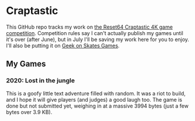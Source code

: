 # Craptastic

This GitHub repo tracks my work on [the Reset64 Craptastic 4K game competition](http://www.ausretrogamer.com/2020-reset64-4kb-craptastic-game-competition/).  Competition rules say I can't actually publish my games until it's over (after June), but in July I'll be saving my work here for you to enjoy.   I'll also be putting it on [Geek on Skates Games](http://www.geekonskates.com/games).

## My Games

### 2020: Lost in the jungle

This is a goofy little text adventure filled with random.  It was a riot to build, and I hope it will give players (and judges) a good laugh too.  The game is done but not submitted yet, weighing in at a massive 3994 bytes (just a few bytes over 3.9 KB).

